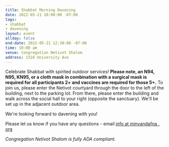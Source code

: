 ```yaml
---
title: Shabbat Morning Davening
date: 2022-05-21 10:00:00 -07:00
tags:
- shabbat
- davening
layout: event
allday: false
end-date: 2022-05-21 12:30:00 -07:00
time: 10:00 am
venue: Congregation Netivot Shalom
address: 1316 University Ave
---
```


Celebrate Shabbat with spirited outdoor services! **Please note, an N94, N95, KN95, or a cloth mask in combination with a surgical mask is required for all participants 2+ and vaccines are required for those 5+.** To join us, please enter the Netivot courtyard through the door to the left of the building, next to the parking lot. From there, please enter the building and walk across the social hall to your right (opposite the sanctuary). We'll be set up in the adjacent outdoor area.

We're looking forward to davening with you!

Please let us know if you have any questions - email [info at minyandafna . org](mailto:info@minyandafna.org)

_Congregation Netivot Shalom is fully ADA compliant._

